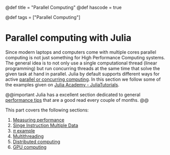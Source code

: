 @def title = "Parallel Computing"
@def hascode = true

@def tags = ["Parallel Computing"]

# Parallel computing with Julia

Since modern laptops and computers come with multiple cores parallel computing is not just something for High Performance Computing systems. The general idea is to not only use a single computational thread (linear programming) but run concurring threads at the same time that solve the given task at hand in parallel. Julia by default supports different ways for active [parallel or concurring computing](https://docs.julialang.org/en/v1/manual/parallel-computing/). In this section we follow some of the examples given on [Julia Academy - JuliaTutorials](https://github.com/JuliaAcademy/JuliaTutorials).


@@important
Julia has a excellent section dedicated to general [performance tips](https://docs.julialang.org/en/v1/manual/performance-tips/) that are a good read every couple of months.
@@

This part covers the following sections:

1. [Measuring performance](performance)
1. [Singe Instruction Multiple Data](simd)
1. [$\pi$ example](pi)
1. [Multithreading](multithreading)
1. [Distributed computing](distributed)
1. [GPU computing](gpu)